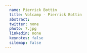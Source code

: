 ```yaml
---
  name: Pierrick Bottin
  title: Volcamp - Pierrick Bottin
  abstract: 
  twitter: none
  photo: 7.jpg
  linkedin: none
  keynotes: false
  sitemap: false
---
```

